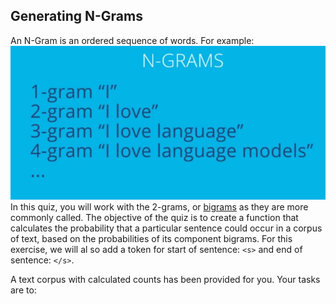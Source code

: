 ## Generating N-Grams

An N-Gram is an ordered sequence of words. For example:
![ngram example](../images/ngrams_numbers.png)
In this quiz, you will work with the 2-grams, or [bigrams](https://en.wikipedia.org/wiki/Bigram) as they are more commonly called.
The objective of the quiz is to create a function that calculates the probability that a particular sentence
could occur in a corpus of text, based on the probabilities of its component bigrams.  For this exercise, we will al so add a token for
start of sentence: `<s>` and end of sentence: `</s>`.

A text corpus with calculated counts has been provided for you.  Your tasks are to:
